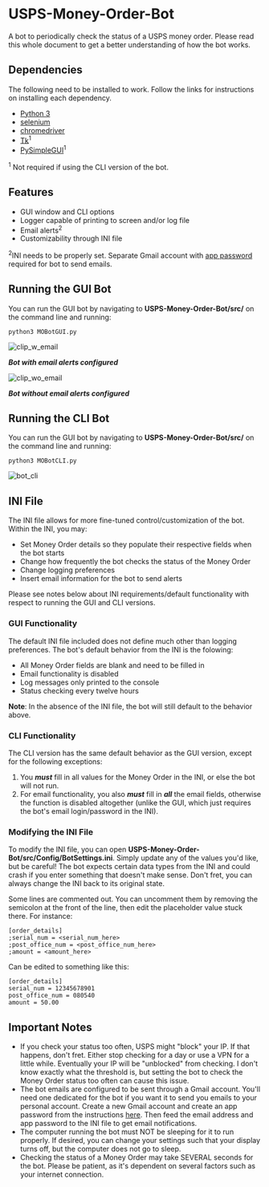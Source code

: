 # USPS-Money-Order-Bot
A bot to periodically check the status of a USPS money order. Please read this whole document to get a better understanding of how the bot works.

## Dependencies
The following need to be installed to work. Follow the links for instructions on installing each dependency.
* [Python 3](https://www.python.org/downloads/)
* [selenium](https://selenium-python.readthedocs.io/installation.html)
* [chromedriver](https://chromedriver.chromium.org/getting-started)
* [Tk](https://tkdocs.com/tutorial/install.html)<sup>1</sup>
* [PySimpleGUI](https://pypi.org/project/PySimpleGUI/)<sup>1</sup>

<sup>1</sup> Not required if using the CLI version of the bot.

## Features
* GUI window and CLI options
* Logger capable of printing to screen and/or log file
* Email alerts<sup>2</sup>
* Customizability through INI file

<sup>2</sup>INI needs to be properly set. Separate Gmail account with [app password](https://support.google.com/accounts/answer/185833) required for bot to send emails.

## Running the GUI Bot
You can run the GUI bot by navigating to **USPS-Money-Order-Bot/src/** on the command line and running:

    python3 MOBotGUI.py

![clip_w_email](https://user-images.githubusercontent.com/47905974/204064951-ed9d571f-f9e1-4a67-a460-f483c7002123.png)

***Bot with email alerts configured***

![clip_wo_email](https://user-images.githubusercontent.com/47905974/204064954-c042a177-99a7-47c7-8678-1f9f1adbb075.png)

***Bot without email alerts configured***

## Running the CLI Bot
You can run the GUI bot by navigating to **USPS-Money-Order-Bot/src/** on the command line and running:

    python3 MOBotCLI.py

![bot_cli](https://user-images.githubusercontent.com/47905974/204117827-04444680-53d7-4394-8d57-2b9ced7d741e.png)

## INI File
The INI file allows for more fine-tuned control/customization of the bot. Within the INI, you may:
* Set Money Order details so they populate their respective fields when the bot starts
* Change how frequently the bot checks the status of the Money Order
* Change logging preferences
* Insert email information for the bot to send alerts

Please see notes below about INI requirements/default functionality with respect to running the GUI and CLI versions.

### GUI Functionality
The default INI file included does not define much other than logging preferences. The bot's default behavior from the INI is the folowing:
* All Money Order fields are blank and need to be filled in
* Email functionality is disabled
* Log messages only printed to the console
* Status checking every twelve hours

**Note**: In the absence of the INI file, the bot will still default to the behavior above.

### CLI Functionality
The CLI version has the same default behavior as the GUI version, except for the following exceptions:
1. You ***must*** fill in all values for the Money Order in the INI, or else the bot will not run. 
2. For email functionality, you also ***must*** fill in ***all*** the email fields, otherwise the function is disabled altogether (unlike the GUI, which just requires the bot's email login/password in the INI).

### Modifying the INI File
To modify the INI file, you can open **USPS-Money-Order-Bot/src/Config/BotSettings.ini**. Simply update any of the values you'd like, but be careful! The bot expects certain data types from the INI and could crash if you enter something that doesn't make sense. Don't fret, you can always change the INI back to its original state.

Some lines are commented out. You can uncomment them by removing the semicolon at the front of the line, then edit the placeholder value stuck there. For instance:

    [order_details]
    ;serial_num = <serial_num_here>
    ;post_office_num = <post_office_num_here>
    ;amount = <amount_here>
    
Can be edited to something like this:

    [order_details]
    serial_num = 12345678901
    post_office_num = 080540
    amount = 50.00

## Important Notes
* If you check your status too often, USPS might "block" your IP. If that happens, don't fret. Either stop checking for a day or use a VPN for a little while. Eventually your IP will be "unblocked" from checking. I don't know exactly what the threshold is, but setting the bot to check the Money Order status too often can cause this issue.
* The bot emails are configured to be sent through a Gmail account. You'll need one dedicated for the bot if you want it to send you emails to your personal account. Create a new Gmail account and create an app password from the instructions [here](https://support.google.com/accounts/answer/185833). Then feed the email address and app password to the INI file to get email notifications.
* The computer running the bot must NOT be sleeping for it to run properly. If desired, you can change your settings such that your display turns off, but the computer does not go to sleep.
* Checking the status of a Money Order may take SEVERAL seconds for the bot. Please be patient, as it's dependent on several factors such as your internet connection.
